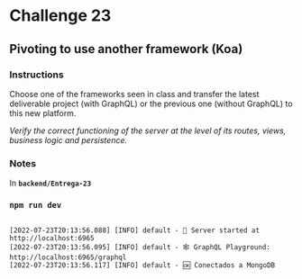 # Challenge 23

## Pivoting to use another framework (Koa)

### Instructions

Choose one of the frameworks seen in class and transfer the latest deliverable project (with GraphQL) or the previous one (without GraphQL) to this new platform.

*Verify the correct functioning of the server at the level of its routes, views, business logic and persistence.*

### Notes

In **`backend/Entrega-23`**

### `npm run dev`

```console

[2022-07-23T20:13:56.088] [INFO] default - 🚀 Server started at http://localhost:6965
[2022-07-23T20:13:56.095] [INFO] default - 🕸️ GraphQL Playground: http://localhost:6965/graphql
[2022-07-23T20:13:56.117] [INFO] default - 🆗 Conectados a MongoDB

```